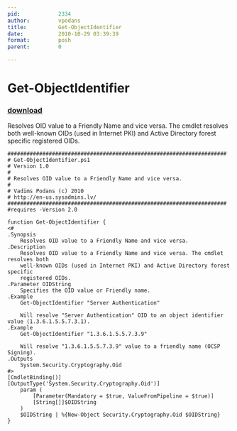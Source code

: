 ```yaml
---
pid:            2334
author:         vpodans
title:          Get-ObjectIdentifier
date:           2010-10-29 03:39:39
format:         posh
parent:         0

---
```


# Get-ObjectIdentifier

### [download](//scripts/2334.ps1)

Resolves OID value to a Friendly Name and vice versa. The cmdlet resolves both well-known OIDs (used in Internet PKI) and Active Directory forest specific registered OIDs.


```posh
#####################################################################
# Get-ObjectIdentifier.ps1
# Version 1.0
#
# Resolves OID value to a Friendly Name and vice versa.
#
# Vadims Podans (c) 2010
# http://en-us.sysadmins.lv/
#####################################################################
#requires -Version 2.0

function Get-ObjectIdentifier {
<#
.Synopsis
	Resolves OID value to a Friendly Name and vice versa.
.Description
	Resolves OID value to a Friendly Name and vice versa. The cmdlet resolves both
	well-known OIDs (used in Internet PKI) and Active Directory forest specific
	registered OIDs.
.Parameter OIDString
	Specifies the OID value or Friendly name.
.Example
	Get-ObjectIdentifier "Server Authentication"
	
	Will resolve "Server Authentication" OID to an object identifier value (1.3.6.1.5.5.7.3.1).
.Example
	Get-ObjectIdentifier "1.3.6.1.5.5.7.3.9"
	
	Will resolve "1.3.6.1.5.5.7.3.9" value to a friendly name (OCSP Signing).
.Outputs
	System.Security.Cryptography.Oid
#>
[CmdletBinding()]
[OutputType('System.Security.Cryptography.Oid')]
	param (
		[Parameter(Mandatory = $true, ValueFromPipeline = $true)]
		[String[]]$OIDString
	)
	$OIDString | %{New-Object Security.Cryptography.Oid $OIDString}
}
```
